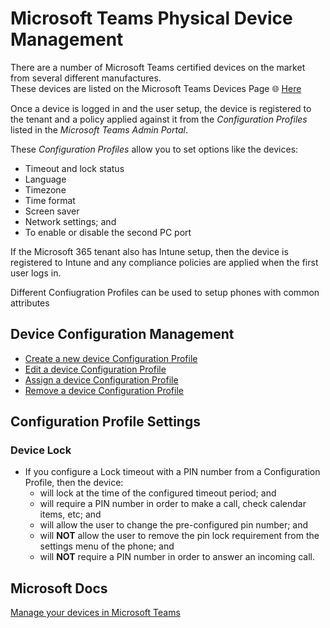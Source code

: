 # Microsoft Teams Physical Device Management
There are a number of Microsoft Teams certified devices on the market from several different manufactures.\
These devices are listed on the Microsoft Teams Devices Page 🌐 [Here](https://www.microsoft.com/en-au/microsoft-365/microsoft-teams/across-devices)

Once a device is logged in and the user setup, the device is registered to the tenant and a policy applied against it from the *Configuration Profiles* listed in the *Microsoft Teams Admin Portal*.

These *Configuration Profiles* allow you to set options like the devices:
- Timeout and lock status
- Language
- Timezone
- Time format
- Screen saver
- Network settings; and
- To enable or disable the second PC port

If the Microsoft 365 tenant also has Intune setup, then the device is registered to Intune and any compliance policies are applied when the first user logs in.

Different Confiugration Profiles can be used to setup phones with common attributes 

## Device Configuration Management
- [Create a new device Configuration Profile](new-deivce-configuration-profile.md)
- [Edit a device Configuration Profile](edit-deivce-configuration-profile.md)
- [Assign a device Configuration Profile](assign-deivce-configuration-profile.md)
- [Remove a device Configuration Profile](remove-deivce-configuration-profile.md)

## Configuration Profile Settings
### Device Lock
- If you configure a Lock timeout with a PIN number from a Configuration Profile, then the device:
  - will lock at the time of the configured timeout period; and
  - will require a PIN number in order to make a call, check calendar items, etc; and
  - will allow the user to change the pre-configured pin number; and
  - will **NOT** allow the user to remove the pin lock requirement from the settings menu of the phone; and
  - will **NOT** require a PIN number in order to answer an incoming call.
  
## Microsoft Docs
[Manage your devices in Microsoft Teams](https://docs.microsoft.com/en-us/microsoftteams/devices/device-management)
